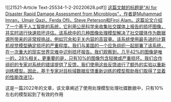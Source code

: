![[21521-Article Text-25534-1-2-20220628.pdf]]
[这篇文献的标题是“AI for Disaster Rapid Damage Assessment from Microblogs”，作者是Muhammad Imran，Umair Qazi，Ferda Ofli，Steve Peterson和Firoj Alam。这篇论文介绍了一个基于人工智能的系统，它利用公民科学来收集社交媒体上报告的损坏图像，并实时进行快速损坏评估。该系统中的几种图像处理模型解决了社交媒体作为数据源所带来的非常规挑战，例如冗余和无关内容的高容量。该系统使用最先进的计算机视觉模型确定损坏的严重程度。我们与美国的一个应急组织一起部署了该系统，在一次重大的现实世界灾难中识别损坏报告。我们观察到，几乎42%的图像是唯一的，28%相关，更重要的是，只有10%的图像包含轻微或严重损坏。我们合作组织的专家对系统的错误提供了反馈，我们使用这些反馈进行了额外的实验以重新训练模型。因此，基于专家对目标域数据反馈重新训练的模型帮助我们取得了显着的性能改进](https://www.researchgate.net/publication/361746533_AI_for_Disaster_Rapid_Damage_Assessment_from_Microblogs)[1](https://www.researchgate.net/publication/361746533_AI_for_Disaster_Rapid_Damage_Assessment_from_Microblogs)[2](https://aaai.org/papers/12517-ai-for-disaster-rapid-damage-assessment-from-microblogs/)。

这是一篇2022年的文章，该文章阐述了使用处理模型处理社媒数据中，只有10%左右的模型起到了有效的作用

